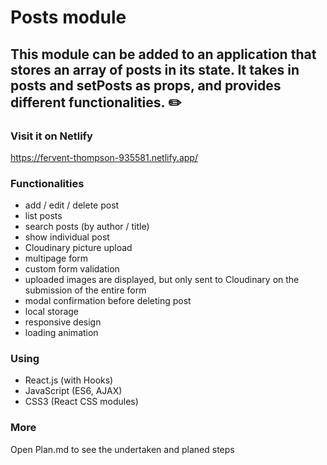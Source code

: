 # Posts module

## This module can be added to an application that stores an array of posts in its state. It takes in posts and setPosts as props, and provides different functionalities. :pencil2:

### Visit it on Netlify

https://fervent-thompson-935581.netlify.app/

### Functionalities
* add / edit / delete post
* list posts
* search posts (by author / title)
* show individual post
* Cloudinary picture upload
* multipage form
* custom form validation
* uploaded images are displayed, but only sent to Cloudinary on the submission of the entire form
* modal confirmation before deleting post
* local storage
* responsive design
* loading animation

### Using
* React.js (with Hooks)
* JavaScript (ES6, AJAX)
* CSS3 (React CSS modules)

### More

Open Plan.md to see the undertaken and planed steps